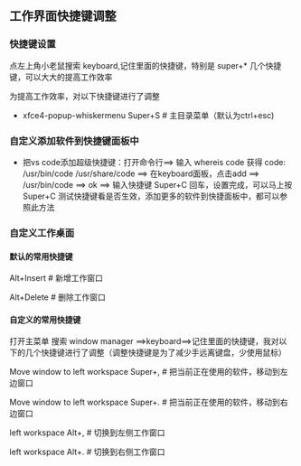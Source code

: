 ## 工作界面快捷键调整

### 快捷键设置


点左上角小老鼠搜索 keyboard,记住里面的快捷键，特别是 super+*  几个快捷键，可以大大的提高工作效率


为提高工作效率，对以下快捷键进行了调整

- xfce4-popup-whiskermenu Super+S    # 主目录菜单（默认为ctrl+esc)

### 自定义添加软件到快捷键面板中

- 把vs code添加超级快捷键：打开命令行==> 输入 whereis code 获得 code: /usr/bin/code /usr/share/code ==> 在keyboard面板，点击add ==> /usr/bin/code ==> ok ==> 输入快捷键 Super+C 回车，设置完成，可以马上按 Super+C 测试快捷键看是否生效，添加更多的软件到快捷面板中，都可以参照此方法



### 自定义工作桌面

#### 默认的常用快捷键

Alt+Insert  # 新增工作窗口

Alt+Delete  # 删除工作窗口

#### 自定义的常用快捷键

打开主菜单 搜索 window manager ==>keyboard==>记住里面的快捷键，我对以下的几个快捷键进行了调整（调整快捷键是为了减少手远离键盘，少使用鼠标）

Move window to left workspace Super+,  # 把当前正在使用的软件，移动到左边窗口

Move window to left workspace Super+.  # 把当前正在使用的软件，移动到右边窗口


left workspace Alt+,  # 切换到左侧工作窗口

left workspace Alt+.  # 切换到右侧工作窗口


